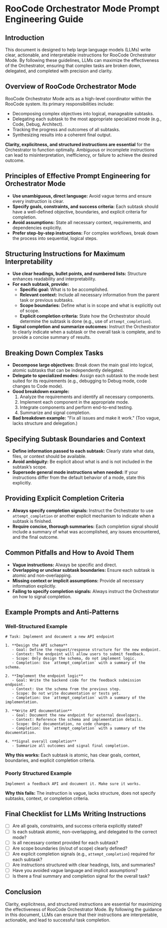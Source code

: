 # RooCode Orchestrator Mode Prompt Engineering Guide

## Introduction

This document is designed to help large language models (LLMs) write clear, actionable, and interpretable instructions for RooCode Orchestrator Mode. By following these guidelines, LLMs can maximize the effectiveness of the Orchestrator, ensuring that complex tasks are broken down, delegated, and completed with precision and clarity.

## Overview of RooCode Orchestrator Mode

RooCode Orchestrator Mode acts as a high-level coordinator within the RooCode system. Its primary responsibilities include:

- Decomposing complex objectives into logical, manageable subtasks.
- Delegating each subtask to the most appropriate specialized mode (e.g., Code, Debug, Architect).
- Tracking the progress and outcomes of all subtasks.
- Synthesizing results into a coherent final output.

**Clarity, explicitness, and structured instructions are essential** for the Orchestrator to function optimally. Ambiguous or incomplete instructions can lead to misinterpretation, inefficiency, or failure to achieve the desired outcome.

## Principles of Effective Prompt Engineering for Orchestrator Mode

- **Use unambiguous, direct language:** Avoid vague terms and ensure every instruction is clear.
- **Specify goals, constraints, and success criteria:** Each subtask should have a well-defined objective, boundaries, and explicit criteria for completion.
- **Avoid assumptions:** State all necessary context, requirements, and dependencies explicitly.
- **Prefer step-by-step instructions:** For complex workflows, break down the process into sequential, logical steps.

## Structuring Instructions for Maximum Interpretability

- **Use clear headings, bullet points, and numbered lists:** Structure enhances readability and interpretability.
- **For each subtask, provide:**
  - **Specific goal:** What is to be accomplished.
  - **Relevant context:** Include all necessary information from the parent task or previous subtasks.
  - **Scope boundaries:** Define what is in scope and what is explicitly out of scope.
  - **Explicit completion criteria:** State how the Orchestrator should determine the subtask is done (e.g., use of `attempt_completion`).
- **Signal completion and summarize outcomes:** Instruct the Orchestrator to clearly indicate when a subtask or the overall task is complete, and to provide a concise summary of results.

## Breaking Down Complex Tasks

- **Decompose large objectives:** Break down the main goal into logical, atomic subtasks that can be independently delegated.
- **Delegate to specialized modes:** Assign each subtask to the mode best suited for its requirements (e.g., debugging to Debug mode, code changes to Code mode).
- **Good breakdown example:**
  1. Analyze the requirements and identify all necessary components.
  2. Implement each component in the appropriate mode.
  3. Integrate components and perform end-to-end testing.
  4. Summarize and signal completion.
- **Bad breakdown example:** "Fix all issues and make it work." (Too vague, lacks structure and delegation.)

## Specifying Subtask Boundaries and Context

- **Define information passed to each subtask:** Clearly state what data, files, or context should be available.
- **Avoid ambiguity:** Be explicit about what is and is not included in the subtask’s scope.
- **Supersede general mode instructions when needed:** If your instructions differ from the default behavior of a mode, state this explicitly.

## Providing Explicit Completion Criteria

- **Always specify completion signals:** Instruct the Orchestrator to use `attempt_completion` or another explicit mechanism to indicate when a subtask is finished.
- **Require concise, thorough summaries:** Each completion signal should include a summary of what was accomplished, any issues encountered, and the final outcome.

## Common Pitfalls and How to Avoid Them

- **Vague instructions:** Always be specific and direct.
- **Overlapping or unclear subtask boundaries:** Ensure each subtask is atomic and non-overlapping.
- **Missing context or implicit assumptions:** Provide all necessary information explicitly.
- **Failing to specify completion signals:** Always instruct the Orchestrator on how to signal completion.

## Example Prompts and Anti-Patterns

### Well-Structured Example

```
# Task: Implement and document a new API endpoint

1. **Design the API schema**
   - Goal: Define the request/response structure for the new endpoint.
   - Context: The endpoint will allow users to submit feedback.
   - Scope: Only design the schema, do not implement logic.
   - Completion: Use `attempt_completion` with a summary of the schema.

2. **Implement the endpoint logic**
   - Goal: Write the backend code for the feedback submission endpoint.
   - Context: Use the schema from the previous step.
   - Scope: Do not write documentation or tests yet.
   - Completion: Use `attempt_completion` with a summary of the implementation.

3. **Write API documentation**
   - Goal: Document the new endpoint for external developers.
   - Context: Reference the schema and implementation details.
   - Scope: Only documentation, no code changes.
   - Completion: Use `attempt_completion` with a summary of the documentation.

4. **Signal overall completion**
   - Summarize all outcomes and signal final completion.
```

**Why this works:** Each subtask is atomic, has clear goals, context, boundaries, and explicit completion criteria.

### Poorly Structured Example

```
Implement a feedback API and document it. Make sure it works.
```

**Why this fails:** The instruction is vague, lacks structure, does not specify subtasks, context, or completion criteria.

## Final Checklist for LLMs Writing Instructions

- [ ] Are all goals, constraints, and success criteria explicitly stated?
- [ ] Is each subtask atomic, non-overlapping, and delegated to the correct mode?
- [ ] Is all necessary context provided for each subtask?
- [ ] Are scope boundaries (in/out of scope) clearly defined?
- [ ] Are explicit completion signals (e.g., `attempt_completion`) required for each subtask?
- [ ] Are instructions structured with clear headings, lists, and summaries?
- [ ] Have you avoided vague language and implicit assumptions?
- [ ] Is there a final summary and completion signal for the overall task?

## Conclusion

Clarity, explicitness, and structured instructions are essential for maximizing the effectiveness of RooCode Orchestrator Mode. By following the guidance in this document, LLMs can ensure that their instructions are interpretable, actionable, and lead to successful task completion.